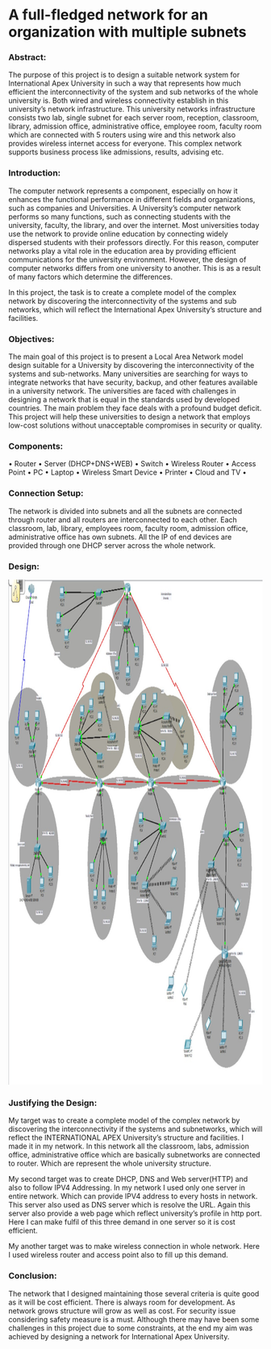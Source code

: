 
<h1>A full-fledged network for an organization with multiple subnets</h1>
<h3>Abstract:</h3>
The purpose of this project is to design a suitable network system for International Apex University in such a way that represents how much efficient the interconnectivity of the system and sub networks of the whole university is. Both wired and wireless connectivity establish in this university’s network infrastructure. This university networks infrastructure consists two lab, single subnet for each server room, reception, classroom, library, admission office, administrative office, employee room, faculty room which are connected with 5 routers using wire and this network also provides wireless internet access for everyone. This complex network supports business process like admissions, results, advising etc.

<h3>Introduction:</h3>
The computer network represents a component, especially on how it enhances the functional performance in different fields and organizations, such as companies and Universities. A University’s computer network performs so many functions, such as connecting students with the university, faculty, the library, and over the internet. Most universities today use the network to provide online education by connecting widely dispersed students with their professors directly. For this reason, computer networks play a vital role in the education area by providing efficient communications for the university environment. However, the design of computer networks differs from one university to another. This is as a result of many factors which determine the differences.

In this project, the task is to create a complete model of the complex network by discovering the interconnectivity of the systems and sub networks, which will reflect the International Apex University’s structure and facilities.

<h3>Objectives:</h3>
The main goal of this project is to present a Local Area Network model design suitable for a University by discovering the interconnectivity of the systems and sub-networks. Many universities are searching for ways to integrate networks that have security, backup, and other features available in a university network. The universities are faced with challenges in designing a network that is equal in the standards used by developed countries. The main problem they face deals with a profound budget deficit. This project will help these universities to design a network that employs low-cost solutions without unacceptable compromises in security or quality.

<h3>Components:</h3>

• Router
• Server (DHCP+DNS+WEB)
• Switch
• Wireless Router
• Access Point
• PC
• Laptop
• Wireless Smart Device
• Printer
• Cloud and TV
•

<h3>Connection Setup:</h3>
The network is divided into subnets and all the subnets are connected through router and all routers are interconnected to each other. Each classroom, lab, library, employees room, faculty room, admission office, administrative office has own subnets. All the IP of end devices are provided through one DHCP server across the whole network.
<h3>Design:</h3>
<img src="Screenshot of Setup.jpg" width="1000" height="1000">
<h3>Justifying the Design:</h3>
My target was to create a complete model of the complex network by discovering the interconnectivity if the systems and subnetworks, which will reflect the INTERNATIONAL APEX University’s structure and facilities. I made it in my network. In this network all the classroom, labs, admission office, administrative office which are basically subnetworks are connected to router. Which are represent the whole university structure.

My second target was to create DHCP, DNS and Web server(HTTP) and also to follow IPV4 Addressing. In my network I used only one server in entire network. Which can provide IPV4 address to every hosts in network. This server also used as DNS server which is resolve the URL. Again this server also provide a web page which reflect university’s profile in http port. Here I can make fulfil of this three demand in one server so it is cost efficient.

My another target was to make wireless connection in whole network. Here I used wireless router and access point also to fill up this demand.

<h3>Conclusion: </h3>
The network that I designed maintaining those several criteria is quite good as it will be cost efficient. There is always room for development. As network grows structure will grow as well as cost. For security issue considering safety measure is a must. Although there may have been some challenges in this project due to some constraints, at the end my aim was achieved by designing a network for International Apex University.
